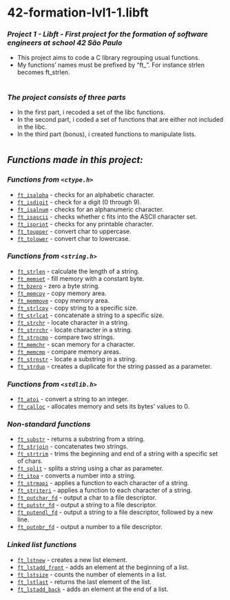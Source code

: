 <h1>42-formation-lvl1-1.libft</h1>

### _Project 1 - Libft - First project for the formation of software engineers at school 42 São Paulo_

- This project aims to code a C library regrouping usual functions.
- My functions’ names must be prefixed by “ft_”. For instance strlen becomes
ft_strlen.

<h1></h1>

### _The project consists of three parts_
- In the first part, i recoded a set of the libc functions.
- In the second part, i coded a set of functions that are either not included in the
libc.
- In the third part (bonus), i created functions to manipulate lists.

<h1></h1>
<!--
### _My linkedin post about this project:_

<p align="left">
  	<a href="https://www.linkedin.com/feed/update/urn:li:activity:6846152737483214848/">
    	<img alt="Linkedin" src="https://img.shields.io/badge/Vinicius Naziozeno Santoro do Rio-blue?style=flat&logo=Linkedin&logoColor=white" />
  	</a>
</p> 
<h1></h1>
-->

## _Functions made in this project:_

### _Functions from `<ctype.h>`_

- [`ft_isalpha`](libft-v2/ft_isalpha.c)	- checks for an alphabetic character.
- [`ft_isdigit`](libft-v2/ft_isdigit.c)	- check for a digit (0 through 9).
- [`ft_isalnum`](libft-v2/ft_isalnum.c)	- checks for an alphanumeric character.
- [`ft_isascii`](libft-v2/ft_isascii.c)	- checks whether c fits into the ASCII character set.
- [`ft_isprint`](libft-v2/ft_isprint.c)	- checks for any printable character.
- [`ft_toupper`](libft-v2/ft_toupper.c)	- convert char to uppercase.
- [`ft_tolower`](libft-v2/ft_tolower.c)	- convert char to lowercase.

### _Functions from `<string.h>`_

- [`ft_strlen`](libft-v2/ft_strlen.c)	- calculate the length of a string.
- [`ft_memset`](libft-v2/ft_memset.c)	- fill memory with a constant byte.
- [`ft_bzero`](libft-v2/ft_bzero.c)	- zero a byte string.
- [`ft_memcpy`](libft-v2/ft_memcpy.c)	- copy memory area.
- [`ft_memmove`](libft-v2/ft_memmove.c)	- copy memory area.
- [`ft_strlcpy`](libft-v2s/ft_strlcpy.c)	- copy string to a specific size.
- [`ft_strlcat`](libft-v2s/ft_strlcat.c)	- concatenate a string to a specific size.
- [`ft_strchr`](libft-v2/ft_strchr.c)	- locate character in a string.
- [`ft_strrchr`](libft-v2/ft_strrchr.c)	- locate character in a string.
- [`ft_strncmp`](libft-v2/ft_strncmp.c)	- compare two strings.
- [`ft_memchr`](libft-v2/ft_memchr.c)	- scan memory for a character.
- [`ft_memcmp`](libft-v2/ft_memcmp.c)	- compare memory areas.
- [`ft_strnstr`](libft-v2/ft_strnstr.c)	- locate a substring in a string.
- [`ft_strdup`](libft-v2/ft_strdup.c)	- creates a duplicate for the string passed as a parameter.

### _Functions from `<stdlib.h>`_
- [`ft_atoi`](libft-v2/ft_atoi.c)	- convert a string to an integer.
- [`ft_calloc`](libft-v2/ft_calloc.c)	- allocates memory and sets its bytes' values to 0.

### _Non-standard functions_
- [`ft_substr`](libft-v2/ft_substr.c)	- returns a substring from a string.
- [`ft_strjoin`](libft-v2/ft_strjoin.c)	- concatenates two strings.
- [`ft_strtrim`](libft-v2/ft_strtrim.c)	- trims the beginning and end of a string with a specific set of chars.
- [`ft_split`](libft-v2/ft_split.c)	- splits a string using a char as parameter.
- [`ft_itoa`](libft-v2/ft_itoa.c)	- converts a number into a string.
- [`ft_strmapi`](libft-v2/ft_strmapi.c)	- applies a function to each character of a string.
- [`ft_striteri`](libft-v2/ft_striteri.c)	- applies a function to each character of a string.
- [`ft_putchar_fd`](libft-v2/ft_putchar_fd.c)	- output a char to a file descriptor.
- [`ft_putstr_fd`](libft-v2/ft_putstr_fd.c)	- output a string to a file descriptor.
- [`ft_putendl_fd`](libft-v2/ft_putendl_fd.c)	- output a string to a file descriptor, followed by a new line.
- [`ft_putnbr_fd`](libft-v2/ft_putnbr_fd.c)	- output a number to a file descriptor.

### _Linked list functions_

- [`ft_lstnew`](libft-v2/ft_lstnew.c)	- creates a new list element.
- [`ft_lstadd_front`](libft-v2/ft_lstadd_front.c)	- adds an element at the beginning of a list.
- [`ft_lstsize`](libft-v2/ft_lstsize.c)	- counts the number of elements in a list.
- [`ft_lstlast`](libft-v2/ft_lstlast.c)	- returns the last element of the list.
- [`ft_lstadd_back`](libft-v2/ft_lstadd_back.c)	- adds an element at the end of a list.


